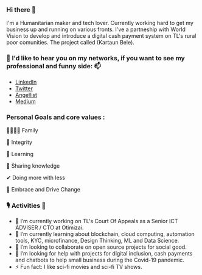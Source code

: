 ### Hi there 👋

I'm a Humanitarian maker and tech lover.
Currently working hard to get my business up and running on various fronts.
I've a partneship with World Vision to develop and introduce a digital cash payment system on TL's rural poor comunities. The project called (Kartaun Bele).



### 💬 I'd like to hear you on my networks, if you want to see my professional and funny side: 📫

* [LinkedIn](https://www.linkedin.com/in/paulosergioamaral)
* [Twitter](https://twitter.com/Paulo_S_Amaral)
* [Angellist](https://angel.co/u/paulo-sergio-amaral)
* [Medium](https://medium.com/@paulo_amaral)

### Personal Goals and core values :

👨‍👩‍👧‍👦 Family

💪 Integrity

🧠 Learning

🙌 Sharing knowledge

✔ Doing more with less

🙌 Embrace and Drive Change


### 🎙️ Activities 👯 
- 🔭 I’m currently working on TL's Court Of Appeals as a Senior ICT ADVISER / CTO at Otimizai.
- 🌱 I’m currently learning about blockchain, cloud computing, automation tools, KYC, microfinance, Design Thinking, ML and Data Science.
- 👯 I’m looking to collaborate on open source projects for social good.
- 🤔 I’m looking for help with projects for digital inclusion, cash payments and chatbots to help small business during the Covid-19 pandemic.
- ⚡ Fun fact: I like sci-fi movies and sci-fi TV shows.

